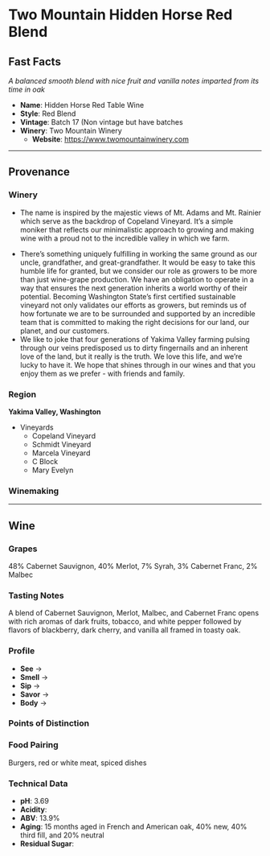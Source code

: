 # Two Mountain Hidden Horse Red Blend
## Fast Facts
*A balanced smooth blend with nice fruit and vanilla notes imparted from its time in oak*
- **Name**: Hidden Horse Red Table Wine
- **Style**: Red Blend
- **Vintage**: Batch 17 (Non vintage but have batches
- **Winery**: Two Mountain Winery
	- **Website**: https://www.twomountainwinery.com
- - - -
## Provenance
### Winery
- The name is inspired by the majestic views of Mt. Adams and Mt. Rainier which serve as the backdrop of Copeland Vineyard. It’s a simple moniker that reflects our minimalistic approach to growing and making wine with a proud not to the incredible valley in which we farm.
* There’s something uniquely fulfilling in working the same ground as our uncle, grandfather, and great-grandfather. It would be easy to take this humble life for granted, but we consider our role as growers to be more than just wine-grape production. We have an obligation to operate in a way that ensures the next generation inherits a world worthy of their potential. Becoming Washington State’s first certified sustainable vineyard not only validates our efforts as growers, but reminds us of how fortunate we are to be surrounded and supported by an incredible team that is committed to making the right decisions for our land, our planet, and our customers.
* We like to joke that four generations of Yakima Valley farming pulsing through our veins predisposed us to dirty fingernails and an inherent love of the land, but it really is the truth. We love this life, and we’re lucky to have it. We hope that shines through in our wines and that you enjoy them as we prefer - with friends and family.
### Region
**Yakima Valley, Washington**
- Vineyards
	- Copeland Vineyard
	- Schmidt Vineyard
	- Marcela Vineyard
	- C Block
	- Mary Evelyn
### Winemaking 
- - - -
## Wine
### Grapes
48% Cabernet Sauvignon, 40% Merlot, 7% Syrah, 3% Cabernet Franc, 2% Malbec
### Tasting Notes
A blend of Cabernet Sauvignon, Merlot, Malbec, and Cabernet Franc opens with rich aromas of dark fruits, tobacco, and white pepper followed by flavors of blackberry, dark cherry, and vanilla all framed in toasty oak.
### Profile
- **See** →  
- **Smell** → 
- **Sip** → 
- **Savor** → 
- **Body** → 
### Points of Distinction
### Food Pairing
Burgers, red or white meat, spiced dishes
### Technical Data
- **pH**: 3.69
- **Acidity**: 
- **ABV**: 13.9%
- **Aging**: 15 months aged in French and American oak, 40% new, 40% third fill, and 20% neutral
- **Residual Sugar**: 
